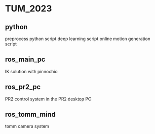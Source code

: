 # TUM_2023

## python
preprocess python script
deep learning script
online motion generation script

## ros_main_pc
IK solution with pinnochio

## ros_pr2_pc
PR2 control system in the PR2 desktop PC

## ros_tomm_mind
tomm camera system
